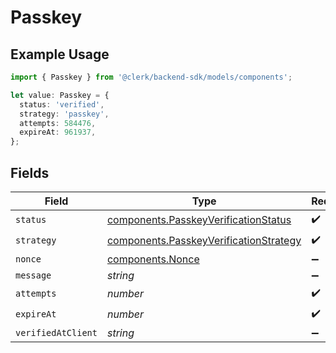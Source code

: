# Passkey

## Example Usage

```typescript
import { Passkey } from '@clerk/backend-sdk/models/components';

let value: Passkey = {
  status: 'verified',
  strategy: 'passkey',
  attempts: 584476,
  expireAt: 961937,
};
```

## Fields

| Field              | Type                                                                                             | Required           | Description |
| ------------------ | ------------------------------------------------------------------------------------------------ | ------------------ | ----------- |
| `status`           | [components.PasskeyVerificationStatus](../../models/components/passkeyverificationstatus.md)     | :heavy_check_mark: | N/A         |
| `strategy`         | [components.PasskeyVerificationStrategy](../../models/components/passkeyverificationstrategy.md) | :heavy_check_mark: | N/A         |
| `nonce`            | [components.Nonce](../../models/components/nonce.md)                                             | :heavy_minus_sign: | N/A         |
| `message`          | _string_                                                                                         | :heavy_minus_sign: | N/A         |
| `attempts`         | _number_                                                                                         | :heavy_check_mark: | N/A         |
| `expireAt`         | _number_                                                                                         | :heavy_check_mark: | N/A         |
| `verifiedAtClient` | _string_                                                                                         | :heavy_minus_sign: | N/A         |
